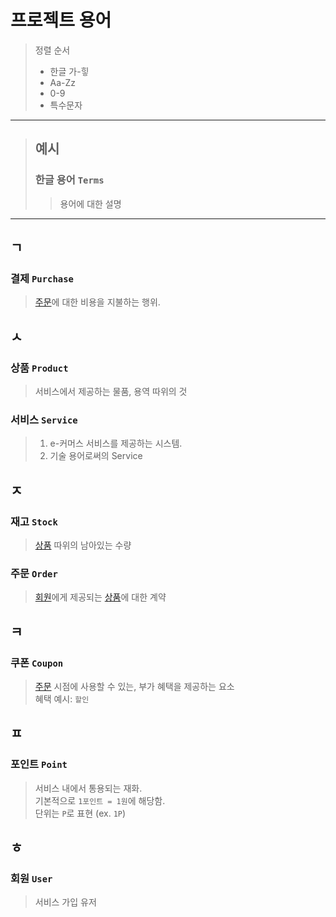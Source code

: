 # 프로젝트 용어

> 정렬 순서
> - 한글 가-힣
> - Aa-Zz
> - 0-9
> - 특수문자

---

>## 예시
>### 한글 용어 `Terms`
>> 용어에 대한 설명

---

## ㄱ

### 결제 `Purchase`
> [주문](./terms.md#주문-order)에 대한 비용을 지불하는 행위.

## ㅅ

### 상품 `Product`
> 서비스에서 제공하는 물품, 용역 따위의 것 <br/>

### 서비스 `Service`
> 1. e-커머스 서비스를 제공하는 시스템. <br/>
> 2. 기술 용어로써의 Service <br/>

## ㅈ

### 재고 `Stock`
> [상품](./terms.md#상품-product) 따위의 남아있는 수량

### 주문 `Order`
> [회원](./terms.md#회원-user)에게 제공되는 [상품](./terms.md#상품-product)에 대한 계약

## ㅋ

### 쿠폰 `Coupon`
> [주문](./terms.md#주문-order) 시점에 사용할 수 있는, 부가 혜택을 제공하는 요소 <br/>
> 혜택 예시: `할인`

## ㅍ

### 포인트 `Point`
> 서비스 내에서 통용되는 재화. <br/>
> 기본적으로 `1포인트 = 1원`에 해당함. <br/>
> 단위는 `P`로 표현 (ex. `1P`)

## ㅎ

### 회원 `User`
> 서비스 가입 유저
